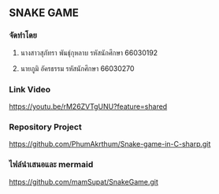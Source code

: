 ## SNAKE GAME

### จัดทำโดย 
1. นางสาวสุภัทรา พันธุ์กุหลาบ รหัสนักศึกษา 66030192

2. นายภูมิ อัครธรรม รหัสนักศึกษา 66030270
   
### Link Video
https://youtu.be/rM26ZVTgUNU?feature=shared

### Repository Project
https://github.com/PhumAkrthum/Snake-game-in-C-sharp.git

### ไฟล์นำเสนอและ mermaid
https://github.com/mamSupat/SnakeGame.git
